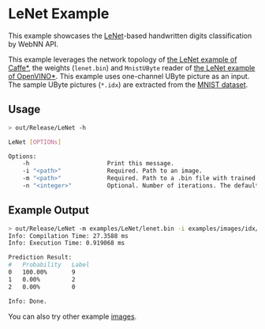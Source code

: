 # LeNet Example

This example showcases the [LeNet](http://yann.lecun.com/exdb/publis/pdf/lecun-01a.pdf)-based handwritten digits classification by WebNN API.

This example leverages the network topology of [the LeNet example of Caffe*](https://github.com/BVLC/caffe/tree/master/examples/mnist), the weights (`lenet.bin`) and `MnistUByte` reader of [the LeNet example of OpenVINO*](https://github.com/openvinotoolkit/openvino/tree/master/inference-engine/samples/ngraph_function_creation_sample). This example uses one-channel UByte picture as an input. The sample UByte pictures (`*.idx`) are extracted from the [MNIST dataset](http://yann.lecun.com/exdb/mnist/).

## Usage

```sh
> out/Release/LeNet -h

LeNet [OPTIONs]

Options:
    -h                      Print this message.
    -i "<path>"             Required. Path to an image.
    -m "<path>"             Required. Path to a .bin file with trained weights/biases.
    -n "<integer>"          Optional. Number of iterations. The default value is 1, and should not be less than 1.

```

## Example Output

```sh
> out/Release/LeNet -m examples/LeNet/lenet.bin -i examples/images/idx/9.idx
Info: Compilation Time: 27.3588 ms
Info: Execution Time: 0.919068 ms

Prediction Result:
#   Probability   Label
0   100.00%       9
1   0.00%         2
2   0.00%         0

Info: Done.
```

You can also try other example [images](/examples/images/idx).
